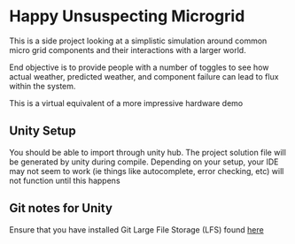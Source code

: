 # Happy Unsuspecting Microgrid

This is a side project looking at a simplistic simulation around common micro grid components and their interactions with a larger world.


End objective is to provide people with a number of toggles to see how actual weather, predicted weather, and component failure can lead to flux within the system.

This is a virtual equivalent of a more impressive hardware demo

## Unity Setup
You should be able to import through unity hub. The project solution file will be generated by unity during compile. Depending on your setup, your IDE may not seem to work (ie things like autocomplete, error checking, etc) will not function until this happens

## Git notes for Unity

Ensure that you have installed Git Large File Storage (LFS) found [here](https://git-lfs.github.com/)